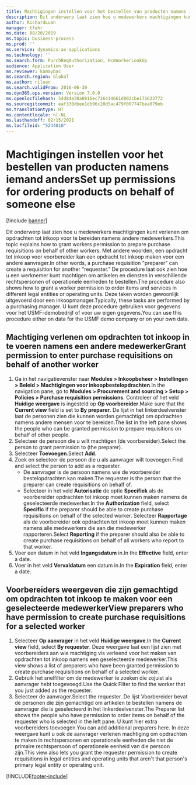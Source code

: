 ```yaml
---
title: Machtigingen instellen voor het bestellen van producten namens iemand anders
description: Dit onderwerp laat zien hoe u medewerkers machtigingen kunt verlenen om opdrachten tot inkoop voor te bereiden namens andere medewerkers.
author: RichardLuan
manager: tfehr
ms.date: 08/20/2019
ms.topic: business-process
ms.prod: ''
ms.service: dynamics-ax-applications
ms.technology: ''
ms.search.form: PurchReqAuthorization, HcmWorkerLookUp
audience: Application User
ms.reviewer: kamaybac
ms.search.region: Global
ms.author: riluan
ms.search.validFrom: 2016-06-30
ms.dyn365.ops.version: Version 7.0.0
ms.openlocfilehash: 54d84e38a8816ec716414661d002cbe171623772
ms.sourcegitcommit: eaf330dbee1db96c20d5ac479f007747bea079eb
ms.translationtype: HT
ms.contentlocale: nl-NL
ms.lasthandoff: 02/15/2021
ms.locfileid: "5244010"
---
```

# <a name="set-up-permissions-for-ordering-products-on-behalf-of-someone-else"></a><span data-ttu-id="16cb8-103">Machtigingen instellen voor het bestellen van producten namens iemand anders</span><span class="sxs-lookup"><span data-stu-id="16cb8-103">Set up permissions for ordering products on behalf of someone else</span></span>

[!include [banner](../../includes/banner.md)]

<span data-ttu-id="16cb8-104">Dit onderwerp laat zien hoe u medewerkers machtigingen kunt verlenen om opdrachten tot inkoop voor te bereiden namens andere medewerkers.</span><span class="sxs-lookup"><span data-stu-id="16cb8-104">This topic explains how to grant workers permission to prepare purchase requisitions on behalf of other workers.</span></span> <span data-ttu-id="16cb8-105">Met andere woorden, een opdracht tot inkoop voor voorbereider kan een opdracht tot inkoop maken voor een andere aanvrager.</span><span class="sxs-lookup"><span data-stu-id="16cb8-105">In other words, a purchase requisition "preparer" can create a requisition for another "requester."</span></span> <span data-ttu-id="16cb8-106">De procedure laat ook zien hoe u een werknemer kunt machtigen om artikelen en diensten in verschillende rechtspersonen of operationele eenheden te bestellen.</span><span class="sxs-lookup"><span data-stu-id="16cb8-106">The procedure also shows how to grant a worker permission to order items and services in different legal entities or operating units.</span></span> <span data-ttu-id="16cb8-107">Deze taken worden gewoonlijk uitgevoerd door een inkoopmanager.</span><span class="sxs-lookup"><span data-stu-id="16cb8-107">Typically, these tasks are performed by a purchasing manager.</span></span> <span data-ttu-id="16cb8-108">U kunt deze procedure gebruiken voor gegevens voor het USMF-demobedrijf of voor uw eigen gegevens.</span><span class="sxs-lookup"><span data-stu-id="16cb8-108">You can use this procedure either on data for the USMF demo company or on your own data.</span></span>


## <a name="grant-permission-to-enter-purchase-requisitions-on-behalf-of-another-worker"></a><span data-ttu-id="16cb8-109">Machtiging verlenen om opdrachten tot inkoop in te voeren namens een andere medewerker</span><span class="sxs-lookup"><span data-stu-id="16cb8-109">Grant permission to enter purchase requisitions on behalf of another worker</span></span>
1. <span data-ttu-id="16cb8-110">Ga in het navigatievenster naar **Modules > Inkoopbeheer > Instellingen > Beleid > Machtigingen voor inkoopbestelopdrachten**.</span><span class="sxs-lookup"><span data-stu-id="16cb8-110">In the navigation pane, go to **Modules > Procurement and sourcing > Setup > Policies > Purchase requisition permissions**.</span></span> <span data-ttu-id="16cb8-111">Controleer of het veld **Huidige weergave** is ingesteld op **Op voorbereider**.</span><span class="sxs-lookup"><span data-stu-id="16cb8-111">Make sure that the **Current view** field is set to **By preparer**.</span></span> <span data-ttu-id="16cb8-112">De lijst in het linkerdeelvenster laat de personen zien die kunnen worden gemachtigd om opdrachten namens andere mensen voor te bereiden.</span><span class="sxs-lookup"><span data-stu-id="16cb8-112">The list in the left pane shows the people who can be granted permission to prepare requisitions on behalf of other people.</span></span>  
2. <span data-ttu-id="16cb8-113">Selecteer de persoon die u wilt machtigen (de voorbereider).</span><span class="sxs-lookup"><span data-stu-id="16cb8-113">Select the person to grant permission to (the preparer).</span></span>
3. <span data-ttu-id="16cb8-114">Selecteer **Toevoegen**.</span><span class="sxs-lookup"><span data-stu-id="16cb8-114">Select **Add**.</span></span>
4. <span data-ttu-id="16cb8-115">Zoek en selecteer de persoon die u als aanvrager wilt toevoegen.</span><span class="sxs-lookup"><span data-stu-id="16cb8-115">Find and select the person to add as a requester.</span></span>
    - <span data-ttu-id="16cb8-116">De aanvrager is de persoon namens wie de voorbereider bestelopdrachten kan maken.</span><span class="sxs-lookup"><span data-stu-id="16cb8-116">The requester is the person that the preparer can create requisitions on behalf of.</span></span>  
    - <span data-ttu-id="16cb8-117">Selecteer in het veld **Autorisatie** de optie **Specifiek** als de voorbereider opdrachten tot inkoop moet kunnen maken namens de geselecteerde medewerker.</span><span class="sxs-lookup"><span data-stu-id="16cb8-117">In the **Authorization** field, select **Specific** if the preparer should be able to create purchase requisitions on behalf of the selected worker.</span></span> <span data-ttu-id="16cb8-118">Selecteer **Rapportage** als de voorbereider ook opdrachten tot inkoop moet kunnen maken namens alle medewerkers die aan die medewerker rapporteren.</span><span class="sxs-lookup"><span data-stu-id="16cb8-118">Select **Reporting** if the preparer should also be able to create purchase requisitions on behalf of all workers who report to that worker.</span></span>  
5. <span data-ttu-id="16cb8-119">Voer een datum in het veld **Ingangsdatum** in.</span><span class="sxs-lookup"><span data-stu-id="16cb8-119">In the **Effective** field, enter a date.</span></span>
6. <span data-ttu-id="16cb8-120">Voer in het veld **Vervaldatum** een datum in.</span><span class="sxs-lookup"><span data-stu-id="16cb8-120">In the **Expiration** field, enter a date.</span></span>

## <a name="view-preparers-who-have-permission-to-create-purchase-requisitions-for-a-selected-worker"></a><span data-ttu-id="16cb8-121">Voorbereiders weergeven die zijn gemachtigd om opdrachten tot inkoop te maken voor een geselecteerde medewerker</span><span class="sxs-lookup"><span data-stu-id="16cb8-121">View preparers who have permission to create purchase requisitions for a selected worker</span></span>
1. <span data-ttu-id="16cb8-122">Selecteer **Op aanvrager** in het veld **Huidige weergave**.</span><span class="sxs-lookup"><span data-stu-id="16cb8-122">In the **Current view** field, select **By requester**.</span></span> <span data-ttu-id="16cb8-123">Deze weergave laat een lijst zien met voorbereiders aan wie machtiging vis verleend voor het maken van opdrachten tot inkoop namens een geselecteerde medewerker.</span><span class="sxs-lookup"><span data-stu-id="16cb8-123">This view shows a list of preparers who have been granted permission to create purchase requisitions on behalf of a selected worker.</span></span>  
2. <span data-ttu-id="16cb8-124">Gebruik het snelfilter om de medewerker te zoeken die zojuist als aanvrager hebt toegevoegd.</span><span class="sxs-lookup"><span data-stu-id="16cb8-124">Use the Quick Filter to find the worker that you just added as the requester.</span></span>
3. <span data-ttu-id="16cb8-125">Selecteer de aanvrager.</span><span class="sxs-lookup"><span data-stu-id="16cb8-125">Select the requester.</span></span> <span data-ttu-id="16cb8-126">De lijst Voorbereider bevat de personen die zijn gemachtigd om artikelen te bestellen namens de aanvrager die is geselecteerd in het linkerdeelvenster.</span><span class="sxs-lookup"><span data-stu-id="16cb8-126">The Preparer list shows the people who have permission to order items on behalf of the requester who is selected in the left pane.</span></span>  <span data-ttu-id="16cb8-127">U kunt hier extra voorbereiders toevoegen.</span><span class="sxs-lookup"><span data-stu-id="16cb8-127">You can add additional preparers here.</span></span> <span data-ttu-id="16cb8-128">In deze weergave kunt u ook de aanvrager verlenen machtiging om opdrachten te maken in rechtspersonen en operationele eenheden die niet de primaire rechtspersoon of operationele eenheid van die persoon zijn.</span><span class="sxs-lookup"><span data-stu-id="16cb8-128">This view also lets you grant the requester permission to create requisitions in legal entities and operating units that aren't that person's primary legal entity or operating unit.</span></span>  



[!INCLUDE[footer-include](../../../includes/footer-banner.md)]